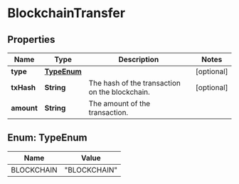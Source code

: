 

# BlockchainTransfer


## Properties

| Name | Type | Description | Notes |
|------------ | ------------- | ------------- | -------------|
|**type** | [**TypeEnum**](#TypeEnum) |  |  [optional] |
|**txHash** | **String** | The hash of the transaction on the blockchain. |  [optional] |
|**amount** | **String** | The amount of the transaction. |  |



## Enum: TypeEnum

| Name | Value |
|---- | -----|
| BLOCKCHAIN | &quot;BLOCKCHAIN&quot; |



